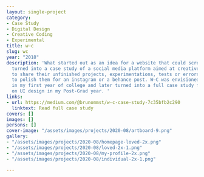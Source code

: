 ```yaml
---
layout: single-project
category:
- Case Study
- Digital Design
- Creative Coding
- Experimental
title: w—c
slug: wc
year: "2018"
description: 'What started out as an idea for a website that could scroll diagonally
  turned into a case study of a social media platform aimed at creatives who want
  to share their unfinished projects, experimentations, tests or errors without having
  to polish them for an instagram or a behance post. W—C was envisioned and prototyped
  in my first year of college and later turned into a full case study for a course
  on UI design in my Post-Grad year. '
links:
- url: https://medium.com/@brunommst/w-c-case-study-7c35bfb2c290
  linktext: Read full case study
covers: []
images: []
persons: []
cover-image: "/assets/images/projects/2020-08/artboard-9.png"
gallery:
- "/assets/images/projects/2020-08/homepage-loved-2x.png"
- "/assets/images/projects/2020-08/loved-2x-1.png"
- "/assets/images/projects/2020-08/my-profile-2x.png"
- "/assets/images/projects/2020-08/individual-2x-1.png"

---
```


